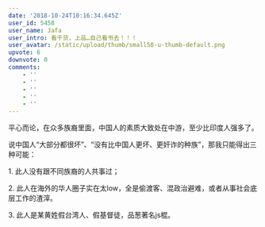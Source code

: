 ```yaml
---
date: '2018-10-24T10:16:34.645Z'
user_id: 5458
user_name: Jafa
user_intro: 看干货，上品…自己看书去！！！
user_avatar: /static/upload/thumb/small50-u-thumb-default.png
upvote: 6
downvote: 0
comments:
    - ''
    - ''
    - ''
    - ''
    - ''
---
```


平心而论，在众多族裔里面，中国人的素质大致处在中游，至少比印度人强多了。

说中国人“大部分都很坏”、“没有比中国人更坏、更奸诈的种族”，那我只能得出三种可能：

1\. 此人没有跟不同族裔的人共事过；

2\. 此人在海外的华人圈子实在太low，全是偷渡客、混政治避难，或者从事社会底层工作的渣滓。

3\. 此人是某黄姓假台湾人、假基督徒，品葱著名js棍。
